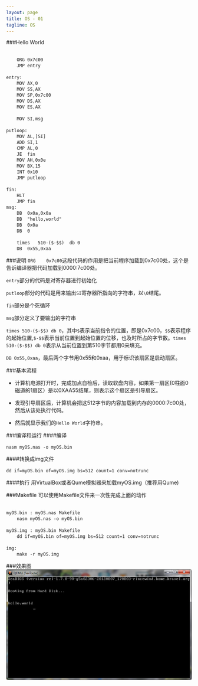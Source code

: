 ```yaml
---
layout: page
title: OS - 01
tagline: OS
---
```


###Hello World
<pre><code>
	ORG	0x7c00
	JMP	entry

entry:
	MOV	AX,0
	MOV	SS,AX
	MOV	SP,0x7c00
	MOV	DS,AX
	MOV	ES,AX

	MOV	SI,msg

putloop:
	MOV	AL,[SI]
	ADD	SI,1
	CMP	AL,0
	JE	fin
	MOV	AH,0x0e
	MOV	BX,15
	INT	0x10
	JMP	putloop

fin:
	HLT
	JMP	fin
msg:
	DB	0x0a,0x0a
	DB	"hello,world"
	DB	0x0a
	DB	0

	times	510-($-$$)	db 0
	DB	0x55,0xaa
</code></pre>

###说明
`ORG	0x7c00`这段代码的作用是把当前程序加载到0x7c00处，这个是告诉编译器把代码加载到0000:7c00处。

`entry`部分的代码是对寄存器进行初始化

`putloop`部分的代码是用来输出`SI`寄存器所指向的字符串，以`\0`结尾。

`fin`部分是个死循环

`msg`部分定义了要输出的字符串

`times 510-($-$$) db 0`，其中`$`表示当前指令的位置，即是0x7c00，`$$`表示程序的起始位置,`$-$$`表示当前位置到起始位置的位移，也及时所占的字节数。`times 510-($-$$) db 0`表示从当前位置到第510字节都用0来填充。

`DB 0x55,0xaa`，最后两个字节用0x55和0xaa，用于标识该扇区是启动扇区。

###基本流程

* 计算机电源打开时，完成加点自检后，读取软盘内容，如果第一扇区(0柱面0磁道的1扇区）是以0XAA55结尾，则表示这个扇区是引导扇区。

* 发现引导扇区后，计算机会把这512字节的内容加载到内存的0000:7c00处，然后从该处执行代码。

* 然后就显示我们的`Hello World`字符串。

###编译和运行
####编译
<pre><code>nasm myOS.nas -o myOS.bin</code></pre>

####转换成img文件
<pre><code>dd if=myOS.bin of=myOS.img bs=512 count=1 conv=notrunc</code></pre>

####执行
用VirtualBox或者Qume模拟器来加载myOS.img（推荐用Qume)

###Makefile
可以使用Makefile文件来一次性完成上面的动作
<pre><code>
myOS.bin : myOS.nas Makefile
	nasm myOS.nas -o myOS.bin

myOS.img : myOS.bin Makefile
	dd if=myOS.bin of=myOS.img bs=512 count=1 conv=notrunc

img:
	make -r myOS.img</code></pre>

###效果图
![](images/OS-1.jpg)




